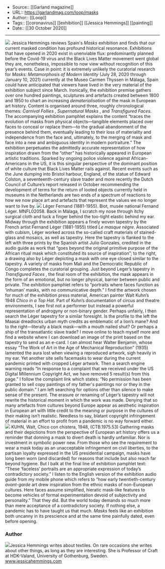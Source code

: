 ﻿
  * Source:: [[Garland magazine]]
  * URL:: https://garlandmag.com/loop/masks
  * Author:: [[Loop]]
  * Tags:: [[coronavirus]] [[exhibition]] [[Jessica Hemmings]] [[painting]]
  * Date:: [[30 October 2020]]


* * *
![](https://garlandmag.com/wp-content/uploads/2020/10/CF011115-1024x406.jpg)
Jessica Hemmings reviews Spain's _Masks_ exhibition and finds that our current masked condition has profound historical resonance.
Exhibitions that have opened in 2020 exist in unenviable flux: predominantly planned before the Covid-19 virus and the Black Lives Matter movement went global they are, nonetheless, impossible to now view without recognition of this year’s events. Case in point: it is extremely unlikely the curatorial research for _Masks: Metamorphosis of Modern Identity_ (July 28, 2020 through January 10, 2021) currently at the Museo Carmen Thyssen in Málaga, Spain could have anticipated that viewers have lived in the very material of the exhibition subject since March.
Ironically, the exhibition premise gathers over one hundred paintings, sculptures and artefacts created between 1800 and 1950 to chart an increasing _dematerialisation_ of the mask in European art history. Content is organised around three, roughly chronological themes: _Carnival Follies_ , _Supernatural Masks_ , and _Transfigured Faces_. The accompanying exhibition pamphlet explains the content “traces the evolution of masks from physical objects—tangible elements placed over faces to conceal or replace them—to the gradual abandonment of the presence behind them, eventually leading to their loss of materiality and independence from the face and, ultimately, to the merging of mask and face into a new and ambiguous identity in modern portraiture.”
The exhibition perpetuates the admittedly accurate representation of how inspiration drawn from the “other” has historically appeared in European artistic traditions. Sparked by ongoing police violence against African-Americans in the US, it is this singular perspective of the dominant position of white culture that Black Lives Matter rails against. Recent events such as the June dumping into Bristol harbour, England, of the statue of Edward Colston, a seventeenth-century slave trader and more recently the Dutch Council of Culture’s report released in October recommending the development of terms for the return of looted objects currently held in museums in the Netherlands are two ends of a spectrum of reactions to how we now place art and artefacts that represent the values we no longer want to live by.
![](https://garlandmag.com/wp-content/uploads/2020/10/62-1024x881.jpg)
Léger Fernand (1881-1955). Biot, musée national Fernand Léger. MNFL02058.
Back in Málaga, I scratch my nose through itchy surgical cloth and tuck a finger behind the too-tight elastic behind my ear. Midway through the exhibition appears a finely woven tapestry by the French artist Fernand Léger (1881-1955) titled _Le masque nègre_. Associated with cubism, Léger worked across the so-called craft materials of stained-glass and mosaics, as well as tapestry. Here the tapestry is flanked to the left with three prints by the Spanish artist Julio Gonzales, credited in the audio guide as work that “goes beyond the original primitive purpose of the African ritual mask which constituted its source of inspiration”; to the right, a drawing also by Léger depicting a mask with one eye closed similar to the tapestry. A variety of masks from Mali and the Democratic Republic of Congo completes the curatorial grouping.
Just beyond Leger’s tapestry in _Transfigured Faces_ , the final room of the exhibition, the mask appears in the form of an emotional, but no longer physical, barrier between public and private. The exhibition pamphlet refers to “portraits where faces function as ‘inhuman’ masks, with no communicative depth.” I find the artwork chosen for much of the exhibition press material, American painter Walt Kuhn’s 1948 _Chico in a Top Hat_. Part of Kuhn’s documentation of circus and theatre environments, I see first not a performer but instead a powerful representation of androgyny or non-binary gender.
Perhaps unfairly, I then search the Léger tapestry for a similar foresight. Is the profile to the left the Maasai dreadlocks urban myth credits as emblematic of a lion’s mane? And to the right—literally a black mask—with a mouth nailed shut? Or perhaps a ship of the transatlantic slave trade?
I move online to teach myself more and find a website where I can download an image of the print based on the tapestry to send as an e-card. I can almost hear Walter Benjamin, whose essay “The Work of Art in the Age of Mechanical Reproduction” (1935) lamented the aura lost when viewing a reproduced artwork, sigh heavily in my ear. Yet another site sells facemasks to wear during the current pandemic printed with cropped Léger artwork. Then a search engine warning reads “In response to a complaint that we received under the US Digital Millennium Copyright Act, we have removed 5 result(s) from this page.” I follow the complaint link which states: “No permission has been granted to sell copy paintings of my father's paintings nor or they in the public domain.”
I am left searching for options other than silence to make sense of the present. The erasure or renaming of Léger’s tapestry will not rewrite the historical moment in which the work was made. Denying that so many artefacts from cultures beyond Europe appear as aesthetic inspiration in European art with little credit to the meaning or purpose in the cultures of their making isn’t realistic. Needless to say, blatant copyright infringement of material in an effort to profit from a pandemic is no way forward either.
![](https://garlandmag.com/wp-content/uploads/2020/10/104-937x1024.jpg)
KUHN, Walt, Chico con chistera, 1948, (CTB.1975.53)
Gathering masks and their depictions from the perspective of European art history offers us a reminder that donning a mask to divert death is hardly unfamiliar. Nor is investment in symbolic power new. From those who see the requirement to wear a mask today as an unacceptable infringement on civil liberties, to the partisan loyalty expressed in the US presidential campaign, masks have long been worn (and discarded) for reasons that include but also reach far beyond hygiene.
But I balk at the final line of exhibition pamphlet text: “These ‘faceless’ portraits are an appropriate expression of today’s contradictory society.” I listen to the English version of the exhibition audio guide from my mobile phone which refers to “how early twentieth-century _avant-garde_ art drew inspiration from the ethnic masks of non-European cultures. Here faces assume simplified, hieratic mask-like features to become vehicles of formal experimentation devoid of subjectivity and personality.” That they did. But the world today demands so much more than mere acceptance of a contradictory society. If nothing else, a pandemic has to have taught us that much.
 _Masks_ feels like an exhibition both uncanny in its prescience and at the same time painfully dated, even before opening.
### Author
[![](http://garlandmag.com/wp-content/uploads/2017/09/Hemmings_bio_image.jpg)](http://garlandmag.com/wp-content/uploads/2017/09/Hemmings_bio_image.jpg)Jessica Hemmings writes about textiles. On rare occasions she writes about other things, as long as they are interesting. She is Professor of Craft at HDK-Valand, University of Gothenburg, Sweden. [](http://www.jessicahemmings.com)  
www.jessicahemmings.com
 
 
